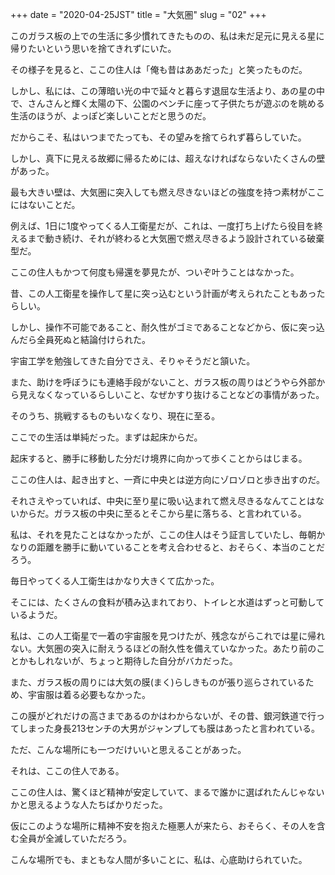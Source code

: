 +++
date = "2020-04-25JST"
title = "大気圏"
slug = "02"
+++


このガラス板の上での生活に多少慣れてきたものの、私は未だ足元に見える星に帰りたいという思いを捨てきれずにいた。

その様子を見ると、ここの住人は「俺も昔はああだった」と笑ったものだ。

しかし、私には、この薄暗い光の中で延々と暮らす退屈な生活より、あの星の中で、さんさんと輝く太陽の下、公園のベンチに座って子供たちが遊ぶのを眺める生活のほうが、よっぽど楽しいことだと思うのだ。

だからこそ、私はいつまでたっても、その望みを捨てられず暮らしていた。

しかし、真下に見える故郷に帰るためには、超えなければならないたくさんの壁があった。

最も大きい壁は、大気圏に突入しても燃え尽きないほどの強度を持つ素材がここにはないことだ。

例えば、1日に1度やってくる人工衛星だが、これは、一度打ち上げたら役目を終えるまで動き続け、それが終わると大気圏で燃え尽きるよう設計されている破棄型だ。

ここの住人もかつて何度も帰還を夢見たが、ついぞ叶うことはなかった。

昔、この人工衛星を操作して星に突っ込むという計画が考えられたこともあったらしい。

しかし、操作不可能であること、耐久性がゴミであることなどから、仮に突っ込んだら全員死ぬと結論付けられた。

宇宙工学を勉強してきた自分でさえ、そりゃそうだと頷いた。

また、助けを呼ぼうにも連絡手段がないこと、ガラス板の周りはどうやら外部から見えなくなっているらしいこと、なぜかすり抜けることなどの事情があった。

そのうち、挑戦するものもいなくなり、現在に至る。

ここでの生活は単純だった。まずは起床からだ。

起床すると、勝手に移動した分だけ境界に向かって歩くことからはじまる。

ここの住人は、起き出すと、一斉に中央とは逆方向にゾロゾロと歩き出すのだ。

それさえやっていれば、中央に至り星に吸い込まれて燃え尽きるなんてことはないからだ。ガラス板の中央に至るとそこから星に落ちる、と言われている。

私は、それを見たことはなかったが、ここの住人はそう証言していたし、毎朝かなりの距離を勝手に動いていることを考え合わせると、おそらく、本当のことだろう。

毎日やってくる人工衛生はかなり大きくて広かった。

そこには、たくさんの食料が積み込まれており、トイレと水道はずっと可動しているようだ。

私は、この人工衛星で一着の宇宙服を見つけたが、残念ながらこれでは星に帰れない。大気圏の突入に耐えうるほどの耐久性を備えていなかった。あたり前のことかもしれないが、ちょっと期待した自分がバカだった。

また、ガラス板の周りには大気の膜(まく)らしきものが張り巡らされているため、宇宙服は着る必要もなかった。

この膜がどれだけの高さまであるのかはわからないが、その昔、銀河鉄道で行ってしまった身長213センチの大男がジャンプしても膜はあったと言われている。

ただ、こんな場所にも一つだけいいと思えることがあった。

それは、ここの住人である。

ここの住人は、驚くほど精神が安定していて、まるで誰かに選ばれたんじゃないかと思えるような人たちばかりだった。

仮にこのような場所に精神不安を抱えた極悪人が来たら、おそらく、その人を含む全員が全滅していただろう。

こんな場所でも、まともな人間が多いことに、私は、心底助けられていた。

